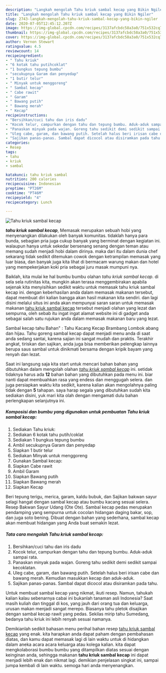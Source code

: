 ```yaml
---
description: "Langkah mengolah Tahu kriuk sambal kecap yang Bikin Ngiler"
title: "Langkah mengolah Tahu kriuk sambal kecap yang Bikin Ngiler"
slug: 2743-langkah-mengolah-tahu-kriuk-sambal-kecap-yang-bikin-ngiler
date: 2020-07-05T12:45:12.207Z
image: https://img-global.cpcdn.com/recipes/3137afcbdc58a3a0/751x532cq70/tahu-kriuk-sambal-kecap-foto-resep-utama.jpg
thumbnail: https://img-global.cpcdn.com/recipes/3137afcbdc58a3a0/751x532cq70/tahu-kriuk-sambal-kecap-foto-resep-utama.jpg
cover: https://img-global.cpcdn.com/recipes/3137afcbdc58a3a0/751x532cq70/tahu-kriuk-sambal-kecap-foto-resep-utama.jpg
author: Vernon Stewart
ratingvalue: 4.5
reviewcount: 14
recipeingredient:
- " Tahu kriuk"
- "6 kotak tahu putihcoklat"
- "1 bungkus tepung bumbu"
- "secukupnya Garam dan penyedap"
- "1 butir telur"
- " Minyak untuk menggoreng"
- " Sambal kecap"
- " Cabe rawit"
- " Garam"
- " Bawang putih"
- " Bawang merah"
- " Kecap"
recipeinstructions:
- "Bersihkan/cuci tahu dan iris dadu"
- "Kocok telur, campurkan dengan tahu dan tepung bumbu. Aduk-aduk sampai rata."
- "Panaskan minyak pada wajan. Goreng tahu sedikit demi sedikit sampai kecoklatan."
- "Uleg cabe, garam, dan bawang putih. Setelah halus beri irisan cabe dan bawang merah. Kemudian masukkan kecap dan aduk-aduk."
- "Sajikan panas-panas. Sambal dapat dicocol atau disiramkan pada tahu."
categories:
- Resep
tags:
- tahu
- kriuk
- sambal

katakunci: tahu kriuk sambal 
nutrition: 200 calories
recipecuisine: Indonesian
preptime: "PT26M"
cooktime: "PT46M"
recipeyield: "4"
recipecategory: Lunch

---
```



![Tahu kriuk sambal kecap](https://img-global.cpcdn.com/recipes/3137afcbdc58a3a0/751x532cq70/tahu-kriuk-sambal-kecap-foto-resep-utama.jpg)

<b><i>tahu kriuk sambal kecap</i></b>, Memasak merupakan sebuah hobi yang menyenangkan dilakukan oleh banyak komunitas. tidaklah hanya para bunda, sebagian pria juga cukup banyak yang berminat dengan kegiatan ini. walaupun hanya untuk sekedar bersenang senang dengan teman atau memang sudah menjadi hobi dalam dirinya. maka dari itu dalam dunia chef sekarang tidak sedikit ditemukan cowok dengan ketrampilan memasak yang luar biasa, dan banyak juga kita lihat di bermacam warung makan dan hotel yang mempekerjakan koki pria sebagai juru masak mumpuni nya.

Baiklah, kita mulai ke hal bumbu bumbu olahan <i>tahu kriuk sambal kecap</i>. di sela sela rutinitas kita, mungkin akan terasa menggembirakan apabila sejenak kita menyisihkan sedikit waktu untuk memasak tahu kriuk sambal kecap ini. dengan keberhasilan anda dalam memasak makanan tersebut, dapat membuat diri kalian bangga akan hasil makanan kita sendiri. dan lagi disini melalui situs ini anda akan mempunyai saran saran untuk memasak makanan <u>tahu kriuk sambal kecap</u> tersebut menjadi olahan yang lezat dan sempurna, oleh sebab itu ingat ingat alamat website ini di gadget anda sebagai salah satu rujukan anda dalam memasak makanan baru yang lezat.

Sambal kecap tahu Bahan&#34; : Tahu Kacang Kecap Brambang Lombok abang dan hijau. Tahu goreng sambal kecap dapat menjadi menu anda di saat anda sedang santai, karena sajian ini sangat mudah dan praktis. Terakhir angkat, tiriskan dan sajikan, anda juga bisa memberikan pelengkap lainnya berupa saus sambal untuk dinikmati bersama dengan kripik bayam yang renyah dan lezat.


Saat ini langsung saja kita start untuk mencari bahan bahan yang dibutuhkan dalam mengolah olahan <u><i>tahu kriuk sambal kecap</i></u> ini. setidak tidaknya harus ada <b>12</b> bahan bahan yang dibutuhkan pada menu ini. biar nanti dapat membuahkan rasa yang endess dan menggugah selera. dan juga persiapkan waktu kita sedikit, karena kalian akan mengolahnya paling tidak dengan <b>5</b> tahapan. saya harap segala yang dibutuhkan sudah kita sediakan disini, yuk mari kita olah dengan mengamati dulu bahan perlengkapan selanjutnya ini.

<!--inarticleads1-->

##### Komposisi dan bumbu yang digunakan untuk pembuatan Tahu kriuk sambal kecap:

1. Sediakan  Tahu kriuk:
1. Sediakan 6 kotak tahu putih/coklat
1. Sediakan 1 bungkus tepung bumbu
1. Ambil secukupnya Garam dan penyedap
1. Siapkan 1 butir telur
1. Sediakan  Minyak untuk menggoreng
1. Gunakan  Sambal kecap:
1. Siapkan  Cabe rawit
1. Ambil  Garam
1. Siapkan  Bawang putih
1. Siapkan  Bawang merah
1. Siapkan  Kecap


Beri tepung terigu, merica, garam, kaldu bubuk, dan Sajikan bakwan sayur selagi hangat dengan sambal kecap atau bumbu kacang sesuai selera. Resep Bakwan Sayur Udang (Ote Ote). Sambal kecap pedas merupakan pendamping yang sempurna untuk cocolan hidangan daging bakar, sop, dan juga soto bening. Dibuat dengan bahan yang sederhana, sambal kecap akan membuat hidangan yang Anda buat semakin lezat. 

<!--inarticleads2-->

##### Tata cara mengolah Tahu kriuk sambal kecap:

1. Bersihkan/cuci tahu dan iris dadu
1. Kocok telur, campurkan dengan tahu dan tepung bumbu. Aduk-aduk sampai rata.
1. Panaskan minyak pada wajan. Goreng tahu sedikit demi sedikit sampai kecoklatan.
1. Uleg cabe, garam, dan bawang putih. Setelah halus beri irisan cabe dan bawang merah. Kemudian masukkan kecap dan aduk-aduk.
1. Sajikan panas-panas. Sambal dapat dicocol atau disiramkan pada tahu.


Untuk membuat sambal kecap yang nikmat, ikuti resep. Namun, tahukah kalian kalau sebenarnya cabai ini bukanlah tanaman asli Indonesia? Saat masih kuliah dan tinggal di kos, yang jauh dari orang tua dan keluarga, urusan makan menjadi sangat merepo. Biasanya tahu pletok disajikan dengan sambal kecap rawit yang pedas. Sekilas mirip tahu Sumedang, bedanya tahu kriuk ini lebih renyah sesuai namanya. 

Demikianlah sedikit bahasan menu perihal bahan resep <u>tahu kriuk sambal kecap</u> yang enak. kita harapkan anda dapat paham dengan pembahasan diatas, dan kamu dapat memasak lagi di lain waktu untuk di hidangkan dalam aneka acara acara keluarga atau kolega kalian. kita dapat mengkolaborasi bumbu bumbu yang ditampilkan diatas sesuai dengan keinginan anda, sehingga makanan <b>tahu kriuk sambal kecap</b> ini dapat menjadi lebih enak dan nikmat lagi. demikian penjelasan singkat ini, sampai jumpa kembali di lain waktu. semoga hari anda menyenangkan.

